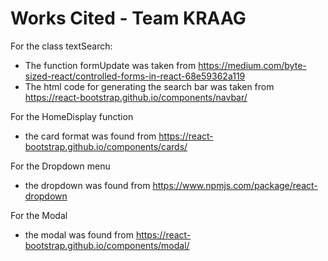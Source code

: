 # Works Cited - Team KRAAG

For the class textSearch:
- The function formUpdate was taken from https://medium.com/byte-sized-react/controlled-forms-in-react-68e59362a119
- The html code for generating the search bar was taken from https://react-bootstrap.github.io/components/navbar/

For the HomeDisplay function
- the card format was found from https://react-bootstrap.github.io/components/cards/

For the Dropdown menu
- the dropdown was found from https://www.npmjs.com/package/react-dropdown

For the Modal 
- the modal was found from https://react-bootstrap.github.io/components/modal/
